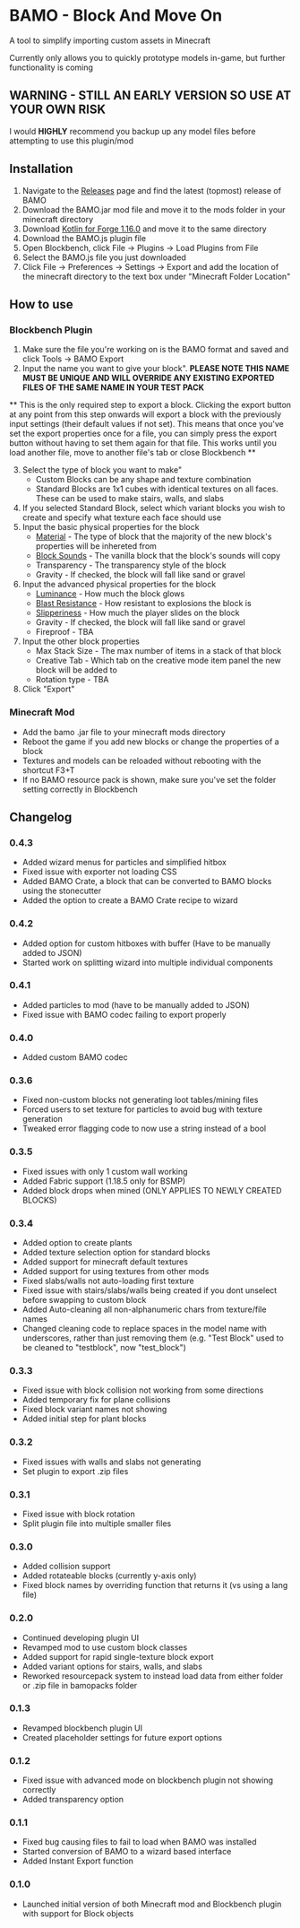 # BAMO - Block And Move On
A tool to simplify importing custom assets in Minecraft

Currently only allows you to quickly prototype models in-game, but further functionality is coming

## WARNING - STILL AN EARLY VERSION SO USE AT YOUR OWN RISK
I would **HIGHLY** recommend you backup up any model files before attempting to use this plugin/mod

## Installation
 1. Navigate to the [Releases](https://github.com/tmudway/BAMO/releases) page and find the latest (topmost) release of BAMO
 2. Download the BAMO.jar mod file and move it to the mods folder in your minecraft directory
 3. Download [Kotlin for Forge 1.16.0](https://www.curseforge.com/minecraft/mc-mods/kotlin-for-forge/files/3527736) and move it to the same directory
 4. Download the BAMO.js plugin file
 5. Open Blockbench, click File -> Plugins -> Load Plugins from File
 6. Select the BAMO.js file you just downloaded
 7. Click File -> Preferences -> Settings -> Export and add the location of the minecraft directory to the text box under "Minecraft Folder Location"
## How to use
### Blockbench Plugin
 1. Make sure the file you're working on is the BAMO format and saved and click Tools -> BAMO Export
 2. Input the name you want to give your block". **PLEASE NOTE THIS NAME MUST BE UNIQUE AND WILL OVERRIDE ANY EXISTING EXPORTED FILES OF THE SAME NAME IN YOUR TEST PACK**

** This is the only required step to export a block. Clicking the export button at any point from this step onwards will export a block with the previously input settings (their default values if not set). This means that once you've set the export properties once for a file, you can simply press the export button without having to set them again for that file. This works until you load another file, move to another file's tab or close Blockbench **

 3. Select the type of block you want to make"
	 * Custom Blocks can be any shape and texture combination
	 * Standard Blocks are 1x1 cubes with identical textures on all faces. These can be used to make stairs, walls, and slabs
 4. If you selected Standard Block, select which variant blocks you wish to create and specify what texture each face should use
 5. Input the basic physical properties for the block
 	 * [Material](https://minecraft.fandom.com/wiki/Materials) - The type of block that the majority of the new block's properties will be inhereted from
	 * [Block Sounds](https://minecraft.fandom.com/wiki/Sounds.json#Block_sound_categories) - The vanilla block that the block's sounds will copy
	 * Transparency - The transparency style of the block
	 * Gravity - If checked, the block will fall like sand or gravel
 6. Input the advanced physical properties for the block
	 * [Luminance](https://minecraft.fandom.com/wiki/Light#Blocks) - How much the block glows	 
	 * [Blast Resistance](https://minecraft.fandom.com/wiki/Explosion#Blast_resistance) - How resistant to explosions the block is
	 * [Slipperiness](https://www.mcpk.wiki/wiki/Slipperiness) - How much the player slides on the block
	 * Gravity - If checked, the block will fall like sand or gravel
	 * Fireproof - TBA
7. Input the other block properties
	 * Max Stack Size - The max number of items in a stack of that block
	 * Creative Tab - Which tab on the creative mode item panel the new block will be added to
	 * Rotation type - TBA
 5. Click "Export"
### Minecraft Mod
* Add the bamo .jar file to your minecraft mods directory
* Reboot the game if you add new blocks or change the properties of a block
* Textures and models can be reloaded without rebooting with the shortcut F3+T
* If no BAMO resource pack is shown, make sure you've set the folder setting correctly in Blockbench
## Changelog
### 0.4.3
* Added wizard menus for particles and simplified hitbox
* Fixed issue with exporter not loading CSS
* Added BAMO Crate, a block that can be converted to BAMO blocks using the stonecutter
* Added the option to create a BAMO Crate recipe to wizard
### 0.4.2
* Added option for custom hitboxes with buffer (Have to be manually added to JSON)
* Started work on splitting wizard into multiple individual components
### 0.4.1
* Added particles to mod (have to be manually added to JSON)
* Fixed issue with BAMO codec failing to export properly
### 0.4.0
* Added custom BAMO codec
### 0.3.6
* Fixed non-custom blocks not generating loot tables/mining files
* Forced users to set texture for particles to avoid bug with texture generation
* Tweaked error flagging code to now use a string instead of a bool
### 0.3.5
* Fixed issues with only 1 custom wall working
* Added Fabric support (1.18.5 only for BSMP)
* Added block drops when mined (ONLY APPLIES TO NEWLY CREATED BLOCKS)
### 0.3.4
* Added option to create plants
* Added texture selection option for standard blocks
* Added support for minecraft default textures
* Added support for using textures from other mods
* Fixed slabs/walls not auto-loading first texture
* Fixed issue with stairs/slabs/walls being created if you dont unselect before swapping to custom block
* Added Auto-cleaning all non-alphanumeric chars from texture/file names
* Changed cleaning code to replace spaces in the model name with underscores, rather than just removing them (e.g. "Test Block" used to be cleaned to "testblock", now "test_block")
### 0.3.3
* Fixed issue with block collision not working from some directions
* Added temporary fix for plane collisions
* Fixed block variant names not showing
* Added initial step for plant blocks
### 0.3.2
* Fixed issues with walls and slabs not generating
* Set plugin to export .zip files
### 0.3.1
* Fixed issue with block rotation
* Split plugin file into multiple smaller files
### 0.3.0
* Added collision support
* Added rotateable blocks (currently y-axis only)
* Fixed block names by overriding function that returns it (vs using a lang file)
### 0.2.0
* Continued developing plugin UI
* Revamped mod to use custom block classes
* Added support for rapid single-texture block export
* Added variant options for stairs, walls, and slabs
* Reworked resourcepack system to instead load data from either folder or .zip file in bamopacks folder
### 0.1.3
* Revamped blockbench plugin UI
* Created placeholder settings for future export options
### 0.1.2
* Fixed issue with advanced mode on blockbench plugin not showing correctly
* Added transparency option
### 0.1.1
* Fixed bug causing files to fail to load when BAMO was installed
* Started conversion of BAMO to a wizard based interface
* Added Instant Export function
### 0.1.0
* Launched initial version of both Minecraft mod and Blockbench plugin with support for Block objects
